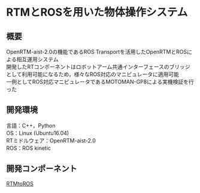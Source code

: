 # RTMとROSを用いた物体操作システム
## 概要
OpenRTM-aist-2.0の機能であるROS Transportを活用したOpenRTMとROSによる相互運用システム  
開発したRTコンポーネントはロボットアーム共通インターフェースのブリッジとして利用可能になるため，様々なROS対応のマニピュレータに適用可能  
一例としてROS対応マニピュレータであるMOTOMAN-GP8による実機検証を行った
## 開発環境
言語：C++，Python  
OS：Linux (Ubuntu16.04)  
RTミドルウェア：OpenRTM-aist-2.0  
ROS：ROS kinetic  
## 開発コンポーネント
[RTMtoROS]()
